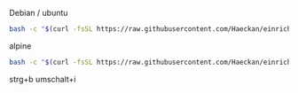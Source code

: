 Debian / ubuntu
```sh
bash -c "$(curl -fsSL https://raw.githubusercontent.com/Haeckan/einrichtung/refs/heads/main/setup.sh)"
```

alpine
```sh
bash -c "$(curl -fsSL https://raw.githubusercontent.com/Haeckan/einrichtung/refs/heads/main/alpine-setup.sh)"
```

strg+b umschalt+i
